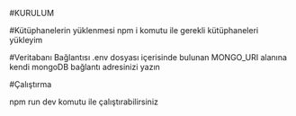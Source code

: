 #KURULUM

#Kütüphanelerin yüklenmesi
npm i komutu ile gerekli kütüphaneleri yükleyim

#Veritabanı Bağlantısı
.env dosyası içerisinde bulunan MONGO_URI alanına kendi mongoDB bağlantı adresinizi yazın

#Çalıştırma

npm run dev komutu ile çalıştırabilirsiniz

